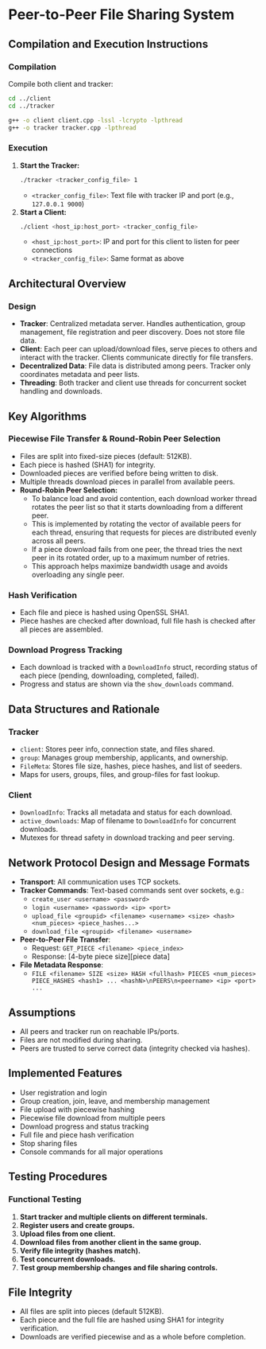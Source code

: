 
# Peer-to-Peer File Sharing System

## Compilation and Execution Instructions

### Compilation
Compile both client and tracker:
```bash
cd ../client
cd ../tracker
```
```bash
g++ -o client client.cpp -lssl -lcrypto -lpthread
g++ -o tracker tracker.cpp -lpthread
```

### Execution
1. **Start the Tracker:**
   ```bash
   ./tracker <tracker_config_file> 1
   ```
   - `<tracker_config_file>`: Text file with tracker IP and port (e.g., `127.0.0.1 9000`)
2. **Start a Client:**
   ```bash
   ./client <host_ip:host_port> <tracker_config_file>
   ```
   - `<host_ip:host_port>`: IP and port for this client to listen for peer connections
   - `<tracker_config_file>`: Same format as above

## Architectural Overview

### Design
- **Tracker**: Centralized metadata server. Handles authentication, group management, file registration and peer discovery. Does not store file data.
- **Client**: Each peer can upload/download files, serve pieces to others and interact with the tracker. Clients communicate directly for file transfers.
- **Decentralized Data**: File data is distributed among peers. Tracker only coordinates metadata and peer lists.
- **Threading**: Both tracker and client use threads for concurrent socket handling and downloads.

## Key Algorithms


### Piecewise File Transfer & Round-Robin Peer Selection
- Files are split into fixed-size pieces (default: 512KB).
- Each piece is hashed (SHA1) for integrity.
- Downloaded pieces are verified before being written to disk.
- Multiple threads download pieces in parallel from available peers.
- **Round-Robin Peer Selection:**
  - To balance load and avoid contention, each download worker thread rotates the peer list so that it starts downloading from a different peer.
  - This is implemented by rotating the vector of available peers for each thread, ensuring that requests for pieces are distributed evenly across all peers.
  - If a piece download fails from one peer, the thread tries the next peer in its rotated order, up to a maximum number of retries.
  - This approach helps maximize bandwidth usage and avoids overloading any single peer.

### Hash Verification
- Each file and piece is hashed using OpenSSL SHA1.
- Piece hashes are checked after download, full file hash is checked after all pieces are assembled.

### Download Progress Tracking
- Each download is tracked with a `DownloadInfo` struct, recording status of each piece (pending, downloading, completed, failed).
- Progress and status are shown via the `show_downloads` command.

## Data Structures and Rationale

### Tracker
- `client`: Stores peer info, connection state, and files shared.
- `group`: Manages group membership, applicants, and ownership.
- `FileMeta`: Stores file size, hashes, piece hashes, and list of seeders.
- Maps for users, groups, files, and group-files for fast lookup.

### Client
- `DownloadInfo`: Tracks all metadata and status for each download.
- `active_downloads`: Map of filename to `DownloadInfo` for concurrent downloads.
- Mutexes for thread safety in download tracking and peer serving.

## Network Protocol Design and Message Formats

- **Transport**: All communication uses TCP sockets.
- **Tracker Commands**: Text-based commands sent over sockets, e.g.:
  - `create_user <username> <password>`
  - `login <username> <password> <ip> <port>`
  - `upload_file <groupid> <filename> <username> <size> <hash> <num_pieces> <piece_hashes...>`
  - `download_file <groupid> <filename> <username>`
- **Peer-to-Peer File Transfer**:
  - Request: `GET_PIECE <filename> <piece_index>`
  - Response: [4-byte piece size][piece data]
- **File Metadata Response**:
  - `FILE <filename> SIZE <size> HASH <fullhash> PIECES <num_pieces> PIECE_HASHES <hash1> ... <hashN>\nPEERS\n<peername> <ip> <port> ...`

## Assumptions
- All peers and tracker run on reachable IPs/ports.
- Files are not modified during sharing.
- Peers are trusted to serve correct data (integrity checked via hashes).

## Implemented Features
- User registration and login
- Group creation, join, leave, and membership management
- File upload with piecewise hashing
- Piecewise file download from multiple peers
- Download progress and status tracking
- Full file and piece hash verification
- Stop sharing files
- Console commands for all major operations

## Testing Procedures

### Functional Testing
1. **Start tracker and multiple clients on different terminals.**
2. **Register users and create groups.**
3. **Upload files from one client.**
4. **Download files from another client in the same group.**
5. **Verify file integrity (hashes match).**
6. **Test concurrent downloads.**
7. **Test group membership changes and file sharing controls.**

## File Integrity
- All files are split into pieces (default 512KB).
- Each piece and the full file are hashed using SHA1 for integrity verification.
- Downloads are verified piecewise and as a whole before completion.
